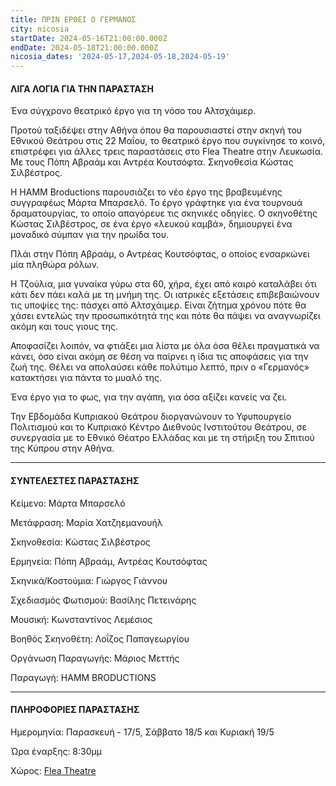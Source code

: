 ```yaml
---
title: ΠΡΙΝ ΕΡΘΕΙ Ο ΓΕΡΜΑΝΟΣ
city: nicosia
startDate: 2024-05-16T21:00:00.000Z
endDate: 2024-05-18T21:00:00.000Z
nicosia_dates: '2024-05-17,2024-05-18,2024-05-19'
---
```


#### ΛΙΓΑ ΛΟΓΙΑ ΓΙΑ ΤΗΝ ΠΑΡΑΣΤΑΣΗ

Ένα σύγχρονο θεατρικό έργο για τη νόσο του Αλτσχάιμερ.

Προτού ταξιδέψει στην Αθήνα όπου θα παρουσιαστεί στην σκηνή του Εθνικού Θεάτρου στις 22 Μαΐου, το θεατρικό έργο που συγκίνησε το κοινό, επιστρέφει για άλλες τρεις παραστάσεις στο Flea Theatre στην Λευκωσία. Με τους Πόπη Αβραάμ και Αντρέα Κουτσόφτα. Σκηνοθεσία Κώστας Σιλβέστρος.

Η HAMM Broductions παρουσιάζει το νέο έργο της βραβευμένης συγγραφέως Μάρτα Μπαρσελό. Το έργο γράφτηκε για ένα τουρνουά δραματουργίας, το οποίο απαγόρευε τις σκηνικές οδηγίες. Ο σκηνοθέτης Κώστας Σιλβέστρος, σε ένα έργο «λευκού καμβά», δημιουργεί ένα μοναδικό σύμπαν για την ηρωίδα του.

Πλάι στην Πόπη Αβραάμ, ο Αντρέας Κουτσόφτας, ο οποίος ενσαρκώνει μία πληθώρα ρόλων.

Η Τζούλια, μια γυναίκα γύρω στα 60, χήρα, έχει από καιρό καταλάβει ότι κάτι δεν πάει καλά με τη μνήμη της. Οι ιατρικές εξετάσεις επιβεβαιώνουν τις υποψίες της: πάσχει από Αλτσχάιμερ. Είναι ζήτημα χρόνου πότε θα χάσει εντελώς την προσωπικότητά της και πότε θα πάψει να αναγνωρίζει ακόμη και τους γιους της.

Αποφασίζει λοιπόν, να φτιάξει μια λίστα με όλα όσα θέλει πραγματικά να κάνει, όσο είναι ακόμη σε θέση να παίρνει η ίδια τις αποφάσεις για την ζωή της. Θέλει να απολαύσει κάθε πολύτιμο λεπτό, πριν ο «Γερμανός» κατακτήσει για πάντα το μυαλό της.

Ένα έργο για το φως, για την αγάπη, για όσα αξίζει κανείς να ζει.

Την Εβδομάδα Κυπριακού Θεάτρου διοργανώνουν το Υφυπουργείο Πολιτισμού και το Κυπριακό Κέντρο Διεθνούς Ινστιτούτου Θεάτρου, σε συνεργασία με το Εθνικό Θέατρο Ελλάδας και με τη στήριξη του Σπιτιού της Κύπρου στην Αθήνα.

***

#### ΣΥΝΤΕΛΕΣΤΕΣ ΠΑΡΑΣΤΑΣΗΣ

Κείμενο: Μάρτα Μπαρσελό

Μετάφραση: Μαρία Χατζηεμανουήλ

Σκηνοθεσία: Κώστας Σιλβέστρος

Ερμηνεία: Πόπη Αβραάμ, Αντρέας Κουτσόφτας

Σκηνικά/Κοστούμια: Γιώργος Γιάννου

Σχεδιασμός Φωτισμού: Βασίλης Πετεινάρης

Μουσική: Κωνσταντίνος Λεμέσιος

Βοηθός Σκηνοθέτη: Λοΐζος Παπαγεωργίου

Οργάνωση Παραγωγής: Μάριος Μεττής

Παραγωγή: HAMM BRODUCTIONS

***

#### ΠΛΗΡΟΦΟΡΙΕΣ ΠΑΡΑΣΤΑΣΗΣ

Ημερομηνία: Παρασκευή - 17/5, Σάββατο 18/5 και Κυριακή 19/5

Ώρα έναρξης: 8:30μμ

Χώρος:  [Flea Theatre](https://www.google.com/maps/place/Flea+Theatre/@35.1839245,33.3942607,17z/data=!3m1!4b1!4m6!3m5!1s0x14de17a904f9aabb:0x1710a1c59c41893f!8m2!3d35.1839201!4d33.3968356!16s%2Fg%2F11hb2kd45g?entry=ttu)
